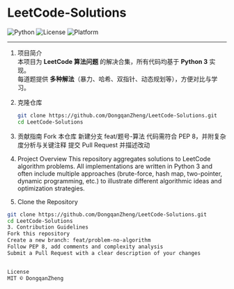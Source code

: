 # LeetCode-Solutions

![Python](https://img.shields.io/badge/Python-3.10+-blue.svg)
![License](https://img.shields.io/badge/License-MIT-green.svg)
![Platform](https://img.shields.io/badge/Platform-LeetCode-orange.svg)

---


1. 项目简介  
   本项目为 **LeetCode 算法问题** 的解决合集，所有代码均基于 **Python 3** 实现。  
   每道题提供 **多种解法**（暴力、哈希、双指针、动态规划等），方便对比与学习。

2. 克隆仓库  
   ```bash
   git clone https://github.com/DongqanZheng/LeetCode-Solutions.git
   cd LeetCode-Solutions
3. 贡献指南
Fork 本仓库
新建分支 feat/题号-算法
代码需符合 PEP 8，并附复杂度分析与关键注释
提交 Pull Request 并描述改动


1. Project Overview
This repository aggregates solutions to LeetCode algorithm problems.
All implementations are written in Python 3 and often include multiple approaches (brute-force, hash map, two-pointer, dynamic programming, etc.) to illustrate different algorithmic ideas and optimization strategies.
2. Clone the Repository
```bash
git clone https://github.com/DongqanZheng/LeetCode-Solutions.git
cd LeetCode-Solutions
3. Contribution Guidelines
Fork this repository
Create a new branch: feat/problem-no-algorithm
Follow PEP 8, add comments and complexity analysis
Submit a Pull Request with a clear description of your changes


License
MIT © DongqanZheng
